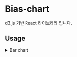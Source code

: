 # Bias-chart
d3.js 기반 React 라이브러리 입니다.

## Usage

<details>
<summary>Bar chart</summary>


### Import
```jsx
import { Bar } from "@acryl/bias-chart";
```

### Props
| Name    | Type         | Default     | Description                 |
|---------|--------------|-------------|-----------------------------|
| data    | `number[][]` |             | 그래프를 나타내는데 사용될 데이터          |
| id      | `string`     | `undefined` | 차트의 id. 여러 컴포넌트를 사용하는 경우 권고 |
| xDomain | `string[]`   | `undefined` | x축의 이름                      |
| zDomain | `string[]`   | `undefined` | 데이터 그룹의 이름                  |
| width   | `string`     | '100%'      | 차트의 너비                      |
| height  | `string`     | '100%'      | 차트의 높이                      |
| label   | `string`     | `undefined` | y축의 라벨                      |

### Single Graph
```jsx
const data = [
  [59, 84, 78, 63, 87, 89]
];

<div>
  <Bar id={"bar"} data={data} />
</div>
```
![1](https://user-images.githubusercontent.com/94957353/170938239-75ed7532-a5eb-4f40-a08a-0638bdc2ff5e.png)

### Multiple Graph
```jsx
const data = [
  [59, 84, 78, 63, 87, 89],
  [66, 16, 60, 30, 130, 62],
];

<div>
  <Bar id={"bar"} data={data} />
</div>
```
![2](https://user-images.githubusercontent.com/94957353/170938324-16bbb2eb-5271-4c7e-815f-dbf9f13c756e.png)

### xDomain 사용
```jsx
const data = [
  [59, 84, 78, 63, 87, 89]
];

const xDomain = [ "Jan", "Feb", "Mar", "Apr", "May", "Jun" ];
    
<div>
  <Bar id={"bar"} data={data} xDomain={xDomain} />
</div>
```
`xDomain`의 `length`는 `data` 1차원 배열의 요소의 수와 같아야합니다. 만약 요소의 수가 위처럼 6개라면 `xDomain` 요소의 수 역시 6개로 동일해야합니다. 이보다 많거나 적다면 기본값인 요소의 인덱스 값인 `n`으로 표시됩니다.  

![3](https://user-images.githubusercontent.com/94957353/170938393-09e0093d-715e-42d8-a25b-3d41ec2044d0.png)


### zDomain 사용
```jsx
const data = [
  [59, 84, 78, 63, 87, 89]
];

const zDomain = [ "Florida" ];
    
<div>
  <Bar id={"bar"} data={data} zDomain={zDomain} />
</div>
```
`zDomain`의 `length`는 반드시 `data`의 1차원 배열 수와 같아야합니다. 만약 그래프의 수가 위처럼 하나라면 `zDomain` 역시 하나여야합니다. 이보다 많거나 적다면 기본값인 `Series n`으로 표시됩니다.  

![4](https://user-images.githubusercontent.com/94957353/170938415-3b4702a9-22c1-4175-9126-70472b6ec553.png)


### label 사용
```jsx
const data = [
  [59, 84, 78, 63, 87, 89]
];

const label = "강우확률(%)";
    
<div>
  <Bar id={"bar"} data={data} label={label} />
</div>
```
![5](https://user-images.githubusercontent.com/94957353/170938433-0f6b4406-bc6d-44c7-a676-996f2b1ad1c6.png)


### width, height의 사용
```jsx
<div>
  <Bar id={"bar"} data={data} width={"360px"} height={"400px"} />
</div>
```
`width`와 `height`에 대한 직접적인 크기 조절은 권장하지 않습니다. 컴포넌트는 부모 태그의 크기에 맞도록 `100%`로 설정되어있기 때문에, 부모 태그의 크기를 조절하여 사용할 것을 권고합니다.

</details>
